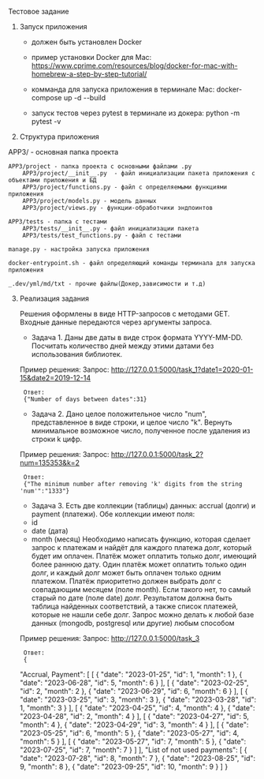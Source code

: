 Тестовое задание

1. Запуск приложения

    - должен быть установлен Docker

    - пример установки Docker для Mac:
        https://www.cprime.com/resources/blog/docker-for-mac-with-homebrew-a-step-by-step-tutorial/

    - комманда для запуска приложения в терминале Mac:
        docker-compose up -d --build

    - запуск тестов через pytest в терминале из докера:
        python -m pytest -v    


2. Структура приложения

APP3/ - основная папка проекта
    
    APP3/project - папка проекта с основными файлами .py
        APP3/project/__init__.py  - файл инициализации пакета приложения с объектами приложения и БД   
        APP3/project/functions.py - файл с определяемыми функциями приложения
        APP3/project/models.py - модель данных
        APP3/project/views.py - функции-обработчики эндпоинтов
    
    APP3/tests - папка с тестами
        APP3/tests/__init__.py - файл инициализации пакета
        APP3/tests/test_functions.py - файл с тестами
    
    manage.py - настройка запуска приложения

    docker-entrypoint.sh - файл определяющий команды терминала для запуска приложения

    _.dev/yml/md/txt - прочие файлы(Докер,зависимости и т.д)


3. Реализация задания

    Решения оформлены в виде HTTP-запросов с методами GET. Входные данные передаются через аргументы запроса.

   
    - Задача 1.
    Даны две даты в виде строк формата YYYY-MM-DD. Посчитать количество дней между
    этими датами без использования библиотек.

    Пример решения:
        Запрос:
        http://127.0.0.1:5000/task_1?date1=2020-01-15&date2=2019-12-14
        
        Ответ:
        {"Number of days between dates":31}

    
    - Задача 2.
    Дано целое положительное число "num", представленное в виде строки, и целое
    число "k". Вернуть минимальное возможное число, полученное после удаления из
    строки k цифр.

    Пример решения:
        Запрос:
        http://127.0.0.1:5000/task_2?num=135353&k=2
        
        Ответ:
        {"The minimum number after removing 'k' digits from the string 'num'":"1333"}


    - Задача 3.
    Есть две коллекции (таблицы) данных: accrual (долги) и payment (платежи). Обе
    коллекции имеют поля:
    * id
    * date (дата)
    * month (месяц)
    Необходимо написать функцию, которая сделает запрос к платежам и найдёт для
    каждого платежа долг, который будет им оплачен. Платёж может оплатить только
    долг, имеющий более раннюю дату. Один платёж может оплатить только один долг, и
    каждый долг может быть оплачен только одним платежом. Платёж приоритетно должен
    выбрать долг с совпадающим месяцем (поле month). Если такого нет, то самый
    старый по дате (поле date) долг.
    Результатом должна быть таблица найденных соответствий, а также список платежей,
    которые не нашли себе долг.
    Запрос можно делать к любой базе данных (mongodb, postgresql или другие) любым
    способом

    Пример решения:
        Запрос:
        http://127.0.0.1:5000/task_3
        
        Ответ:
        {
    "Accrual, Payment": [
        [
            {
                "date": "2023-01-25",
                "id": 1,
                "month": 1
            },
            {
                "date": "2023-06-28",
                "id": 5,
                "month": 6
            }
        ],
        [
            {
                "date": "2023-02-25",
                "id": 2,
                "month": 2
            },
            {
                "date": "2023-06-29",
                "id": 6,
                "month": 6
            }
        ],
        [
            {
                "date": "2023-03-25",
                "id": 3,
                "month": 3
            },
            {
                "date": "2023-03-28",
                "id": 1,
                "month": 3
            }
        ],
        [
            {
                "date": "2023-04-25",
                "id": 4,
                "month": 4
            },
            {
                "date": "2023-04-28",
                "id": 2,
                "month": 4
            }
        ],
        [
            {
                "date": "2023-04-27",
                "id": 5,
                "month": 4
            },
            {
                "date": "2023-04-29",
                "id": 3,
                "month": 4
            }
        ],
        [
            {
                "date": "2023-05-25",
                "id": 6,
                "month": 5
            },
            {
                "date": "2023-05-27",
                "id": 4,
                "month": 5
            }
        ],
        [
            {
                "date": "2023-05-27",
                "id": 7,
                "month": 5
            },
            {
                "date": "2023-07-25",
                "id": 7,
                "month": 7
            }
        ]
    ],
    "List of not used payments": [
        {
            "date": "2023-07-28",
            "id": 8,
            "month": 7
        },
        {
            "date": "2023-08-25",
            "id": 9,
            "month": 8
        },
        {
            "date": "2023-09-25",
            "id": 10,
            "month": 9
        }
    ]
}
